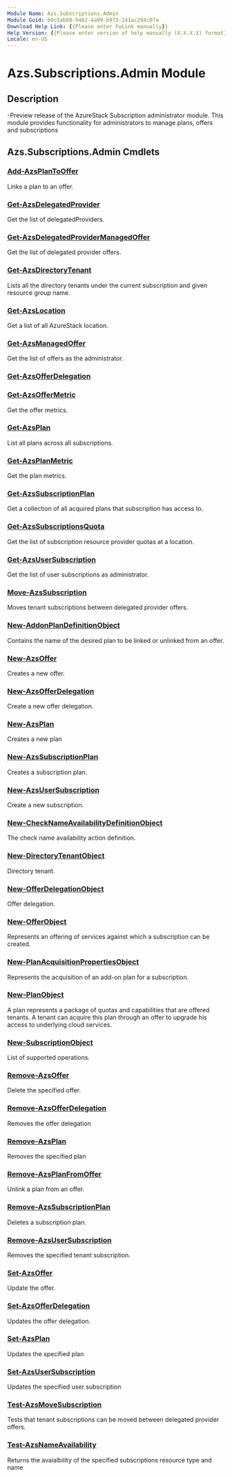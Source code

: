 ```yaml
---
Module Name: Azs.Subscriptions.Admin
Module Guid: 60c5ab08-9482-4a99-b973-141ac294c07a
Download Help Link: {{Please enter FwLink manually}}
Help Version: {{Please enter version of help manually (X.X.X.X) format}}
Locale: en-US
---
```


# Azs.Subscriptions.Admin Module
## Description
-Preview release of the AzureStack Subscription administrator module.  This module provides functionality for administrators to manage plans, offers and subscriptions

## Azs.Subscriptions.Admin Cmdlets
### [Add-AzsPlanToOffer](Add-AzsPlanToOffer.md)
Links a plan to an offer.

### [Get-AzsDelegatedProvider](Get-AzsDelegatedProvider.md)
Get the list of delegatedProviders.

### [Get-AzsDelegatedProviderManagedOffer](Get-AzsDelegatedProviderManagedOffer.md)
Get the list of delegated provider offers.

### [Get-AzsDirectoryTenant](Get-AzsDirectoryTenant.md)
Lists all the directory tenants under the current subscription and given resource group name.

### [Get-AzsLocation](Get-AzsLocation.md)
Get a list of all AzureStack location.

### [Get-AzsManagedOffer](Get-AzsManagedOffer.md)
Get the list of offers as the administrator.

### [Get-AzsOfferDelegation](Get-AzsOfferDelegation.md)


### [Get-AzsOfferMetric](Get-AzsOfferMetric.md)
Get the offer metrics.

### [Get-AzsPlan](Get-AzsPlan.md)
List all plans across all subscriptions.

### [Get-AzsPlanMetric](Get-AzsPlanMetric.md)
Get the plan metrics.

### [Get-AzsSubscriptionPlan](Get-AzsSubscriptionPlan.md)
Get a collection of all acquired plans that subscription has access to.

### [Get-AzsSubscriptionsQuota](Get-AzsSubscriptionsQuota.md)
Get the list of subscription resource provider quotas at a location.

### [Get-AzsUserSubscription](Get-AzsUserSubscription.md)
Get the list of user subscriptions as administrator.

### [Move-AzsSubscription](Move-AzsSubscription.md)
Moves tenant subscriptions between delegated provider offers.

### [New-AddonPlanDefinitionObject](New-AddonPlanDefinitionObject.md)
Contains the name of the desired plan to be linked or unlinked from an offer.

### [New-AzsOffer](New-AzsOffer.md)
Creates a new offer.

### [New-AzsOfferDelegation](New-AzsOfferDelegation.md)
Create a new offer delegation.

### [New-AzsPlan](New-AzsPlan.md)
Creates a new plan

### [New-AzsSubscriptionPlan](New-AzsSubscriptionPlan.md)
Creates a subscription plan.

### [New-AzsUserSubscription](New-AzsUserSubscription.md)
Create a new subscription.

### [New-CheckNameAvailabilityDefinitionObject](New-CheckNameAvailabilityDefinitionObject.md)
The check name availability action definition.

### [New-DirectoryTenantObject](New-DirectoryTenantObject.md)
Directory tenant.

### [New-OfferDelegationObject](New-OfferDelegationObject.md)
Offer delegation.

### [New-OfferObject](New-OfferObject.md)
Represents an offering of services against which a subscription can be created.

### [New-PlanAcquisitionPropertiesObject](New-PlanAcquisitionPropertiesObject.md)
Represents the acquisition of an add-on plan for a subscription.

### [New-PlanObject](New-PlanObject.md)
A plan represents a package of quotas and capabilities that are offered tenants.
A tenant can acquire this plan through an offer to upgrade his access to underlying cloud services.

### [New-SubscriptionObject](New-SubscriptionObject.md)
List of supported operations.

### [Remove-AzsOffer](Remove-AzsOffer.md)
Delete the specified offer.

### [Remove-AzsOfferDelegation](Remove-AzsOfferDelegation.md)
Removes the offer delegation

### [Remove-AzsPlan](Remove-AzsPlan.md)
Removes the specified plan

### [Remove-AzsPlanFromOffer](Remove-AzsPlanFromOffer.md)
Unlink a plan from an offer.

### [Remove-AzsSubscriptionPlan](Remove-AzsSubscriptionPlan.md)
Deletes a subscription plan.

### [Remove-AzsUserSubscription](Remove-AzsUserSubscription.md)
Removes the specified tenant subscription.

### [Set-AzsOffer](Set-AzsOffer.md)
Update the offer.

### [Set-AzsOfferDelegation](Set-AzsOfferDelegation.md)
Updates the offer delegation.

### [Set-AzsPlan](Set-AzsPlan.md)
Updates the specified plan

### [Set-AzsUserSubscription](Set-AzsUserSubscription.md)
Updates the specified user subscription

### [Test-AzsMoveSubscription](Test-AzsMoveSubscription.md)
Tests that tenant subscriptions can be moved between delegated provider offers.

### [Test-AzsNameAvailability](Test-AzsNameAvailability.md)
Returns the avaialbility of the specified subscriptions resource type and name

